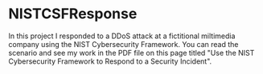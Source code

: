 # NISTCSFResponse
In this project I responded to a DDoS attack at a fictitional miltimedia company using the NIST Cybersecurity Framework. You can read the scenario and see my work in the PDF file on this page titled "Use the NIST Cybersecurity Framework to Respond to a Security Incident".
